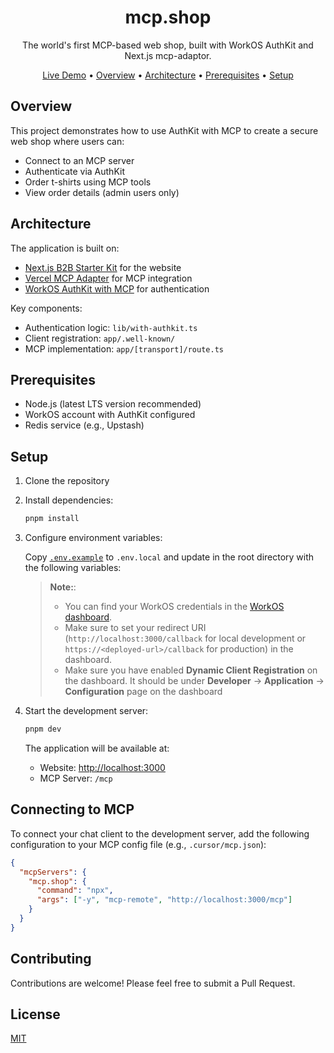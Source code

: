 <p align="center">
  <h1 align="center">mcp.shop</h1>
</p>

<p align="center">
  The world's first MCP-based web shop, built with WorkOS AuthKit and Next.js mcp-adaptor.
</p>

<p align="center">
  <a href="https://mcp.shop/">Live Demo</a> • <a href="#overview">Overview</a> • <a href="#architecture">Architecture</a> • <a href="#prerequisites">Prerequisites</a> • <a href="#setup">Setup</a>
</p>

## Overview

This project demonstrates how to use AuthKit with MCP to create a secure web shop where users can:

- Connect to an MCP server
- Authenticate via AuthKit
- Order t-shirts using MCP tools
- View order details (admin users only)

## Architecture

The application is built on:

- [Next.js B2B Starter Kit](https://workos.com/blog/nextjs-b2b-starter-kit) for the website
- [Vercel MCP Adapter](https://github.com/vercel/mcp-adapter) for MCP integration
- [WorkOS AuthKit with MCP](https://workos.com/docs/user-management/mcp) for authentication

Key components:

- Authentication logic: `lib/with-authkit.ts`
- Client registration: `app/.well-known/`
- MCP implementation: `app/[transport]/route.ts`

## Prerequisites

- Node.js (latest LTS version recommended)
- WorkOS account with AuthKit configured
- Redis service (e.g., Upstash)

## Setup

1. Clone the repository
2. Install dependencies:

   ```bash
   pnpm install
   ```

3. Configure environment variables:

   Copy [`.env.example`](./.env.example) to `.env.local` and update in the root directory with the following variables:

   > **Note:**:
   >
   > - You can find your WorkOS credentials in the [WorkOS dashboard](https://workos.com/docs/user-management/vanilla/nodejs/1-configure-your-project). 
   > - Make sure to set your redirect URI (`http://localhost:3000/callback` for local development or `https://<deployed-url>/callback` for production) in the dashboard.
   > - Make sure you have enabled **Dynamic Client Registration** on the dashboard. It should be under **Developer** -> **Application** -> **Configuration** page on the dashboard

4. Start the development server:

   ```bash
   pnpm dev
   ```

   The application will be available at:
   - Website: [http://localhost:3000](http://localhost:3000)
   - MCP Server: `/mcp`

## Connecting to MCP

To connect your chat client to the development server, add the following configuration to your MCP config file (e.g., `.cursor/mcp.json`):

```json
{
  "mcpServers": {
    "mcp.shop": {
      "command": "npx",
      "args": ["-y", "mcp-remote", "http://localhost:3000/mcp"]
    }
  }
}
```

## Contributing

Contributions are welcome! Please feel free to submit a Pull Request.

## License

[MIT](LICENSE)
